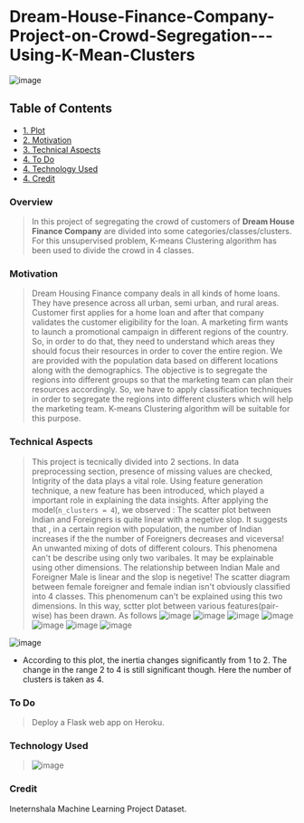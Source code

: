 # Dream-House-Finance-Company-Project-on-Crowd-Segregation---Using-K-Mean-Clusters
![image](https://user-images.githubusercontent.com/66888595/113563928-26465800-9626-11eb-8701-8a6e0939ee36.png)

## Table of Contents
<ul>
  <li>
    <a href="#Overview">
      <span>1. Plot</span>
    </a>
  </li>

  <li>
    <a href="#Motivation">
      <span>2. Motivation</span>
    </a>
  </li>
  
  <li>
    <a href="#Aspects">
      <span>3. Technical Aspects</span>
    </a>
  </li>
  <li>
    <a href="#To">
      <span>4. To Do</span>
    </a>
  </li>
  
  <li>
    <a href="#Tech">
      <span>4. Technology Used</span>
    </a>
  </li>
  <li>
    <a href="#Credit">
      <span>4. Credit</span>
    </a>
  </li>
  
 </ul>


<h3>
  <span id="Overview">Overview</span>
</h3>

> In this project of segregating the crowd of customers of **Dream House Finance Company** are divided into some categories/classes/clusters. For this unsupervised problem, K-means Clustering algorithm has been used to divide the crowd in 4 classes.


<h3>
  <span id="Motivation">Motivation</span>
</h3>

> Dream Housing Finance company deals in all kinds of home loans. They have presence across all urban, semi urban, and rural areas. Customer first applies for a home loan and after that company validates the customer eligibility for the loan. A marketing firm wants to launch a promotional campaign in different regions of the country. So, in order to do that, they need to understand which areas they should focus their resources in order to cover the entire region. We are provided with the population data based on different locations along with the demographics. The objective is to segregate the regions into different groups so that the marketing team can plan their resources accordingly. So, we have to apply classification techniques in order to segregate the regions into different clusters which will help the marketing team. K-means Clustering algorithm will be suitable for this purpose.


<h3>
  <span id="Aspects">Technical Aspects</span>
</h3>

> This project is tecnically divided  into 2 sections. In data preprocessing section, presence of missing values are checked, Intigrity of the data plays a vital role. Using feature generation technique, a new feature has been introduced, which played a important role in explaining the data insights. After applying the model(`n_clusters = 4`), we observed :
>  The scatter plot between Indian and Foreigners is quite linear with a negetive slop. It suggests that , in a certain region with population, the number of Indian increases if the the number of Foreigners decreases and viceversa!
>  An unwanted mixing of dots of different colours. This phenomena can't be describe using only two varibales. It may be explainable using other dimensions.
>  The relationship between Indian Male and Foreigner Male is linear and the slop is negetive!
>  The scatter diagram between female foreigner and female indian isn't obviously classified into 4 classes. This phenomenum can't be explained using this two dimensions.
>  In this way, sctter plot between various features(pair-wise) has been drawn. As follows
![image](https://user-images.githubusercontent.com/66888595/113573592-15064700-9638-11eb-8d4b-ddae48d44b83.png)
![image](https://user-images.githubusercontent.com/66888595/113573612-19326480-9638-11eb-9af3-6da94ce6c153.png)
![image](https://user-images.githubusercontent.com/66888595/113573624-1fc0dc00-9638-11eb-9d39-0f39d55e7035.png)
![image](https://user-images.githubusercontent.com/66888595/113573637-24859000-9638-11eb-91cd-5a260a8bfa81.png)
![image](https://user-images.githubusercontent.com/66888595/113573644-28b1ad80-9638-11eb-9c5f-30e2c1bfbe80.png)
![image](https://user-images.githubusercontent.com/66888595/113573653-2d766180-9638-11eb-82d1-e7fad47eabaf.png)
![image](https://user-images.githubusercontent.com/66888595/113573667-323b1580-9638-11eb-9776-e330872bc330.png)



![image](https://user-images.githubusercontent.com/66888595/113573530-f1db9780-9637-11eb-9e10-ca7a02e665cf.png)
* According to this plot, the inertia changes significantly from 1 to 2. The change in the range 2 to 4 is still significant though. Here the number of clusters is taken as 4.



<h3>
  <span id="To">To Do</span>
</h3>

> Deploy a Flask web app on Heroku.

<h3>
  <span id="Tech">Technology Used</span>
</h3>

> ![image](https://user-images.githubusercontent.com/66888595/113574097-09ffe680-9639-11eb-9fd6-a085c4cfbbfc.png)


<h3>
  <span id="Credit">Credit</span>
</h3>

Ineternshala Machine Learning Project Dataset.
